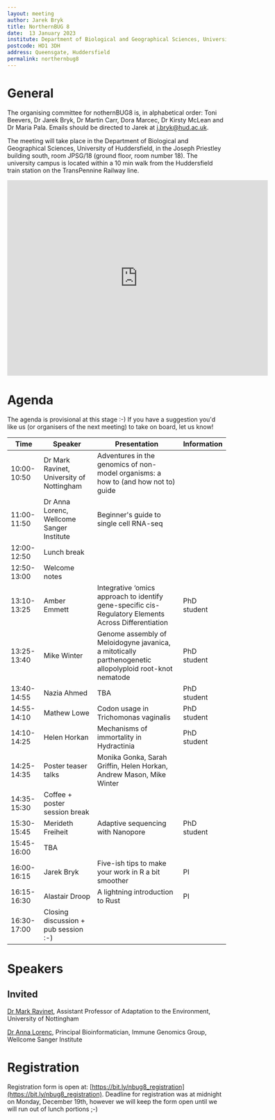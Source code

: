 ```yaml
---
layout: meeting
author: Jarek Bryk
title: NorthernBUG 8
date:  13 January 2023
institute: Department of Biological and Geographical Sciences, University of Huddersfield
postcode: HD1 3DH
address: Queensgate, Huddersfield
permalink: northernbug8
---
```


# General

The organising committee for nothernBUG8 is, in alphabetical order: Toni Beevers, Dr Jarek Bryk, Dr Martin Carr, Dora Marcec, Dr Kirsty McLean and Dr Maria Pala. Emails should be directed to Jarek at j.bryk@hud.ac.uk.

The meeting will take place in the Department of Biological and Geographical Sciences, University of Huddersfield, in the Joseph Priestley building south, room JPSG/18 (ground floor, room number 18). The university campus is located within a 10 min walk from the Huddersfield train station on the TransPennine Railway line.

<iframe src="https://www.google.com/maps/embed?pb=!1m18!1m12!1m3!1d254.7189472544998!2d-1.7793714549217128!3d53.64293718480601!2m3!1f0!2f0!3f0!3m2!1i1024!2i768!4f13.1!3m3!1m2!1s0x0%3A0xe62c355275c8c19e!2zNTPCsDM4JzM0LjYiTiAxwrA0Nic0NS4zIlc!5e0!3m2!1sen!2suk!4v1667813529532!5m2!1sen!2suk" width="600" height="450" style="border:0;" allowfullscreen="" loading="lazy" referrerpolicy="no-referrer-when-downgrade"></iframe>


# Agenda

The agenda is provisional at this stage :-) If you have a suggestion you'd like us (or organisers of the next meeting) to take on board, let us know!

| Time          | Speaker | Presentation | Information |
|---------------|---------|--------------|-------------|
| 10:00-10:50 | Dr Mark Ravinet, University of Nottingham | Adventures in the genomics of non-model organisms: a how to (and how not to) guide |  |
| 11:00-11:50 | Dr Anna Lorenc, Wellcome Sanger Institute | Beginner's guide to single cell RNA-seq |  |
| 12:00-12:50 | Lunch break |  |  |
| 12:50-13:00 | Welcome notes |  |  |
| 13:10-13:25 | Amber Emmett | Integrative ‘omics approach to identify gene-specific cis-Regulatory Elements Across Differentiation | PhD student |
| 13:25-13:40 | Mike Winter | Genome assembly of Meloidogyne javanica, a mitotically parthenogenetic allopolyploid root-knot nematode | PhD student |
| 13:40-14:55 | Nazia Ahmed | TBA | PhD student |
| 14:55-14:10 | Mathew Lowe | Codon usage in Trichomonas vaginalis | PhD student |
| 14:10-14:25 | Helen Horkan | Mechanisms of immortality in Hydractinia | PhD student |
| 14:25-14:35 | Poster teaser talks | Monika Gonka, Sarah Griffin, Helen Horkan, Andrew Mason, Mike Winter |  |
| 14:35-15:30 | Coffee + poster session break |  |  |
| 15:30-15:45 | Merideth 	Freiheit | Adaptive sequencing with Nanopore | PhD student |
| 15:45-16:00 | TBA |  |  |
| 16:00-16:15 | Jarek Bryk | Five-ish tips to make your work in R a bit smoother | PI |
| 16:15-16:30 | Alastair Droop | A lightning introduction to Rust | PI |
| 16:30-17:00 | Closing discussion + pub session :-) |  |  |

# Speakers

## Invited

[Dr Mark Ravinet](https://www.nottingham.ac.uk/research/groups/cells-organisms-and-molecular-genetics/people/mark.ravinet), Assistant Professor of Adaptation to the Environment, University of Nottingham

[Dr Anna Lorenc](https://www.sanger.ac.uk/person/lorenc-anna/), Principal Bioinformatician, Immune Genomics Group, Wellcome Sanger Institute

# Registration

Registration form is open at: [https://bit.ly/nbug8_registration](https://bit.ly/nbug8_registration). Deadline for registration was at midnight on Monday, December 19th, however we will keep the form open until we will run out of lunch portions ;-)
